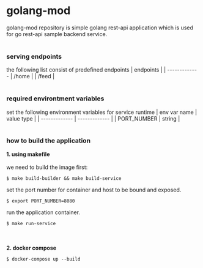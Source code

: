 # golang-mod
golang-mod repository is simple golang rest-api application which is used for go rest-api sample backend service. <br /> <br />
### serving endpoints
the following list consist of predefined endpoints
| endpoints  | 
| -------------
| /home  |
| /feed  |
<br /><br />
### required environtment variables
set the following environment variables for service runtime
| env var name  | value type |
| ------------- | ------------- |
| PORT_NUMBER  | string  |
<br /><br />

### how to build the application
**1. using makefile**<br /> <br />
we need to build the image first:
```shell
$ make build-builder && make build-service
```
set the port number for container and host to be bound and exposed.
```shell
$ export PORT_NUMBER=8080
```
run the application container.
```shell
$ make run-service
```
<br /><br />**2. docker compose**
```shell
$ docker-compose up --build
```